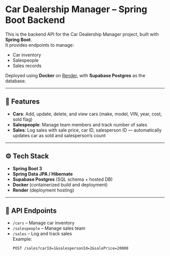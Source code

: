 # Car Dealership Manager – Spring Boot Backend

This is the backend API for the Car Dealership Manager project, built with **Spring Boot**.  
It provides endpoints to manage:
- Car inventory
- Salespeople
- Sales records

Deployed using **Docker** on [Render](https://render.com), with **Supabase Postgres** as the database.

---

## 🚗 Features
- **Cars**: Add, update, delete, and view cars (make, model, VIN, year, cost, sold flag)
- **Salespeople**: Manage team members and track number of sales
- **Sales**: Log sales with sale price, car ID, salesperson ID — automatically updates car as sold and salesperson’s count

---

## ⚙️ Tech Stack
- **Spring Boot 3**
- **Spring Data JPA / Hibernate**
- **Supabase Postgres** (SQL schema + hosted DB)
- **Docker** (containerized build and deployment)
- **Render** (deployment hosting)

---

## 📡 API Endpoints
- `/cars` – Manage car inventory
- `/salespeople` – Manage sales team
- `/sales` – Log and track sales  
   Example:  
   ```http
   POST /sales?carId=1&salespersonId=2&salePrice=20000
